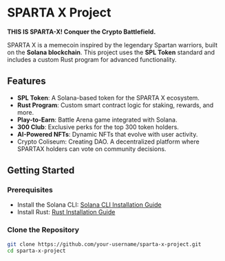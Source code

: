 # SPARTA X Project 

**THIS IS SPARTA-X! Conquer the Crypto Battlefield.**

SPARTA X is a memecoin inspired by the legendary Spartan warriors, built on the **Solana blockchain**. This project uses the **SPL Token** standard and includes a custom Rust program for advanced functionality.

## Features
- **SPL Token**: A Solana-based token for the SPARTA X ecosystem.
- **Rust Program**: Custom smart contract logic for staking, rewards, and more.
- **Play-to-Earn**: Battle Arena game integrated with Solana.
- **300 Club**: Exclusive perks for the top 300 token holders.
- **AI-Powered NFTs**: Dynamic NFTs that evolve with user activity.
- Crypto Coliseum: Creating DAO. A decentralized platform where SPARTAX holders can vote on community decisions.

## Getting Started

### Prerequisites
- Install the Solana CLI: [Solana CLI Installation Guide](https://docs.solana.com/cli/install-solana-cli-tools)
- Install Rust: [Rust Installation Guide](https://www.rust-lang.org/tools/install)

### Clone the Repository
```bash
git clone https://github.com/your-username/sparta-x-project.git
cd sparta-x-project

